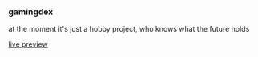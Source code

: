 ### gamingdex

at the moment it's just a hobby project, who knows what the future holds

[live preview](https://gamingdex.vercel.app)
